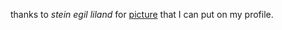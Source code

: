 thanks to *stein egil liland* for [picture](https://www.pexels.com/photo/aurora-borealis-1933239/) that I can put on my profile.
